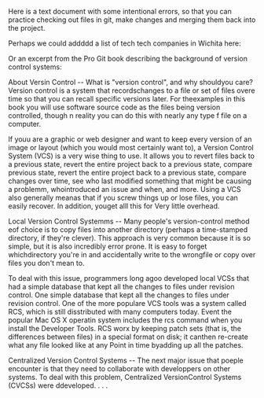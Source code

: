 Here is a text document with some intentional errors, so that you
can practice checking out files in git, make changes and 
merging them back into the project.

Perhaps we could addddd a list of tech tech companies in Wichita here:



Or an excerpt from the Pro Git book describing the background of version
control systems: 

About Versin Control -- 
What is "version control", and why shouldyou care?  Version control is a system
that recordschanges to a file or set of files overe time so that you can recall
specific versions later.  For theexamples in this book you will use software
source code as the files being version controlled, though n reality you can do 
this with nearly any type f file on a computer.

If youu are a graphic or web designer and want to keep every version of an image
or layout (which you would most certainly want to), a Version Control System
(VCS) is a very wise thing to use.  It allows you to revert files back to a
previous state, revert the entire project back to a previous state, compare
previous state, revert the entire project back to a previous state, compare
changes over time, see who last modified something that might be causing a 
problemm, whointroduced an issue and when, and more.  Using a VCS also 
generally meanas that if you screw things up or lose files, you can easily 
recover.  In addition, youget alll this for Very little overhead.

Local Version Control Systemms --
Many people's version-control method eof choice is to copy files into another
directory (perhaps a time-stamped directory, if they're clever).  This approach
is very common because it is so simple, but it is also incredibly error prone.
It is easy to forget whichdirectory you're in and accidentally write to the
wrongfile or copy over files you don't mean to.

To deal with this issue, programmers long agoo developed local VCSs that had a
simple database that kept all the changes to files under revision control.  One
simple database that kept all the changes to files under revision control.  One
of the more populare VCS tools was a system called RCS, which is still
disstributed with many computers today.  Event the popular Mac OS X operatin
system includes the rcs command when you install the Developer Tools.  RCS
worx by keeping patch sets (that is, the differences between files) in a 
special format on disk; it canthen re-create what any file looked like at any
Point in time byadding up all the patches.

Centralized Version Control Systems --
The next major issue that poeple encounter is that they need to collaborate
with developpers on other systems.  To deal with this problem, Centralized
VersionControl Systems (CVCSs) were ddeveloped. . . . 


